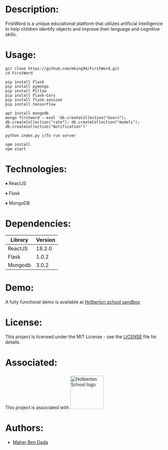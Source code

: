 # Description:
FirstWord is a unique educational platform that utilizes artificial intelligence to help children identify objects and improve their language and cognitive skills.
# Usage:
```
git clone https://github.com/mking94/FirstWord.git
cd FirstWord
```
```
pip install Flask
pip install pymongo
pip install Pillow
pip install Flask-Cors 
pip install flask-session
pip install tensorflow
```
```
apt install mongodb
mongo firstword --eval 'db.createCollection("Users"); db.createCollection("rate"); db.createCollection("models"); db.createCollection("Notification")'
```
```
python index.py //To run server
```
```
npm install
npm start
```
# Technologies:
  ♦ ReactJS
 
  ♦ Flask
  
  ♦ MongoDB
# Dependencies:

| Library    | Version |
| ---------- | ------- |
| ReactJS    | 18.2.0  |
| Flask      | 1.0.2   |
| Mongodb    | 3.0.2   |

# Demo:
A fully functional demo is available at [Holberton school sandbox](http://6e51c3252094.ae068b5a.hbtn-cod.io/)
# License: 
This project is licensed under the MIT License - see the [LICENSE](./LICENSE) file for details.
# Associated:
This project is associated with <a href="www.holbertonschool.com"><img src="https://www.entreprises-magazine.com/wp-content/uploads/2020/05/Holberton-School.jpg" style="width:105px;margin-top:5px" alt="Holberton School logo"> </a>
# Authors:
  * [Maher Ben Dada](https://github.com/mking94)
